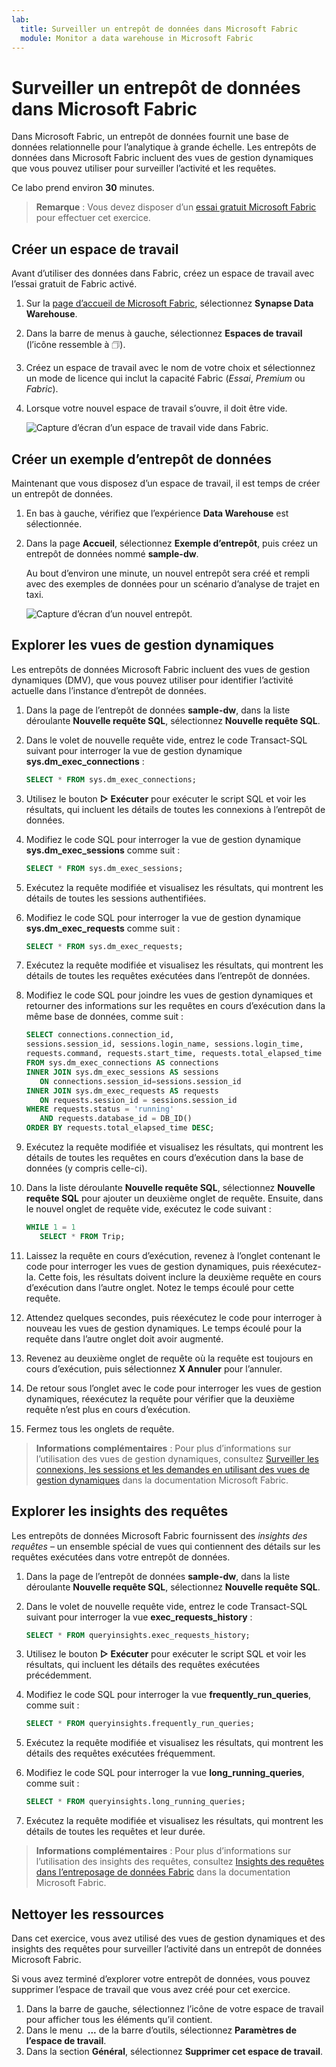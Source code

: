 ```yaml
---
lab:
  title: Surveiller un entrepôt de données dans Microsoft Fabric
  module: Monitor a data warehouse in Microsoft Fabric
---
```


# Surveiller un entrepôt de données dans Microsoft Fabric

Dans Microsoft Fabric, un entrepôt de données fournit une base de données relationnelle pour l’analytique à grande échelle. Les entrepôts de données dans Microsoft Fabric incluent des vues de gestion dynamiques que vous pouvez utiliser pour surveiller l’activité et les requêtes.

Ce labo prend environ **30** minutes.

> **Remarque** : Vous devez disposer d’un [essai gratuit Microsoft Fabric](https://learn.microsoft.com/fabric/get-started/fabric-trial) pour effectuer cet exercice.

## Créer un espace de travail

Avant d’utiliser des données dans Fabric, créez un espace de travail avec l’essai gratuit de Fabric activé.

1. Sur la [page d’accueil de Microsoft Fabric](https://app.fabric.microsoft.com), sélectionnez **Synapse Data Warehouse**.
1. Dans la barre de menus à gauche, sélectionnez **Espaces de travail** (l’icône ressemble à &#128455;).
1. Créez un espace de travail avec le nom de votre choix et sélectionnez un mode de licence qui inclut la capacité Fabric (*Essai*, *Premium* ou *Fabric*).
1. Lorsque votre nouvel espace de travail s’ouvre, il doit être vide.

    ![Capture d’écran d’un espace de travail vide dans Fabric.](./Images/new-workspace.png)

## Créer un exemple d’entrepôt de données

Maintenant que vous disposez d’un espace de travail, il est temps de créer un entrepôt de données.

1. En bas à gauche, vérifiez que l’expérience **Data Warehouse** est sélectionnée.
1. Dans la page **Accueil**, sélectionnez **Exemple d’entrepôt**, puis créez un entrepôt de données nommé **sample-dw**.

    Au bout d’environ une minute, un nouvel entrepôt sera créé et rempli avec des exemples de données pour un scénario d’analyse de trajet en taxi.

    ![Capture d’écran d’un nouvel entrepôt.](./Images/sample-data-warehouse.png)

## Explorer les vues de gestion dynamiques

Les entrepôts de données Microsoft Fabric incluent des vues de gestion dynamiques (DMV), que vous pouvez utiliser pour identifier l’activité actuelle dans l’instance d’entrepôt de données.

1. Dans la page de l’entrepôt de données **sample-dw**, dans la liste déroulante **Nouvelle requête SQL**, sélectionnez **Nouvelle requête SQL**.
1. Dans le volet de nouvelle requête vide, entrez le code Transact-SQL suivant pour interroger la vue de gestion dynamique **sys.dm_exec_connections** :

    ```sql
   SELECT * FROM sys.dm_exec_connections;
    ```

1. Utilisez le bouton **&#9655; Exécuter** pour exécuter le script SQL et voir les résultats, qui incluent les détails de toutes les connexions à l’entrepôt de données.
1. Modifiez le code SQL pour interroger la vue de gestion dynamique **sys.dm_exec_sessions** comme suit :

    ```sql
   SELECT * FROM sys.dm_exec_sessions;
    ```

1. Exécutez la requête modifiée et visualisez les résultats, qui montrent les détails de toutes les sessions authentifiées.
1. Modifiez le code SQL pour interroger la vue de gestion dynamique **sys.dm_exec_requests** comme suit :

    ```sql
   SELECT * FROM sys.dm_exec_requests;
    ```

1. Exécutez la requête modifiée et visualisez les résultats, qui montrent les détails de toutes les requêtes exécutées dans l’entrepôt de données.
1. Modifiez le code SQL pour joindre les vues de gestion dynamiques et retourner des informations sur les requêtes en cours d’exécution dans la même base de données, comme suit :

    ```sql
   SELECT connections.connection_id,
    sessions.session_id, sessions.login_name, sessions.login_time,
    requests.command, requests.start_time, requests.total_elapsed_time
   FROM sys.dm_exec_connections AS connections
   INNER JOIN sys.dm_exec_sessions AS sessions
       ON connections.session_id=sessions.session_id
   INNER JOIN sys.dm_exec_requests AS requests
       ON requests.session_id = sessions.session_id
   WHERE requests.status = 'running'
       AND requests.database_id = DB_ID()
   ORDER BY requests.total_elapsed_time DESC;
    ```

1. Exécutez la requête modifiée et visualisez les résultats, qui montrent les détails de toutes les requêtes en cours d’exécution dans la base de données (y compris celle-ci).
1. Dans la liste déroulante **Nouvelle requête SQL**, sélectionnez **Nouvelle requête SQL** pour ajouter un deuxième onglet de requête. Ensuite, dans le nouvel onglet de requête vide, exécutez le code suivant :

    ```sql
   WHILE 1 = 1
       SELECT * FROM Trip;
    ```

1. Laissez la requête en cours d’exécution, revenez à l’onglet contenant le code pour interroger les vues de gestion dynamiques, puis réexécutez-la. Cette fois, les résultats doivent inclure la deuxième requête en cours d’exécution dans l’autre onglet. Notez le temps écoulé pour cette requête.
1. Attendez quelques secondes, puis réexécutez le code pour interroger à nouveau les vues de gestion dynamiques. Le temps écoulé pour la requête dans l’autre onglet doit avoir augmenté.
1. Revenez au deuxième onglet de requête où la requête est toujours en cours d’exécution, puis sélectionnez **X Annuler** pour l’annuler.
1. De retour sous l’onglet avec le code pour interroger les vues de gestion dynamiques, réexécutez la requête pour vérifier que la deuxième requête n’est plus en cours d’exécution.
1. Fermez tous les onglets de requête.

> **Informations complémentaires** : Pour plus d’informations sur l’utilisation des vues de gestion dynamiques, consultez [Surveiller les connexions, les sessions et les demandes en utilisant des vues de gestion dynamiques](https://learn.microsoft.com/fabric/data-warehouse/monitor-using-dmv) dans la documentation Microsoft Fabric.

## Explorer les insights des requêtes

Les entrepôts de données Microsoft Fabric fournissent des *insights des requêtes* – un ensemble spécial de vues qui contiennent des détails sur les requêtes exécutées dans votre entrepôt de données.

1. Dans la page de l’entrepôt de données **sample-dw**, dans la liste déroulante **Nouvelle requête SQL**, sélectionnez **Nouvelle requête SQL**.
1. Dans le volet de nouvelle requête vide, entrez le code Transact-SQL suivant pour interroger la vue **exec_requests_history** :

    ```sql
   SELECT * FROM queryinsights.exec_requests_history;
    ```

1. Utilisez le bouton **&#9655; Exécuter** pour exécuter le script SQL et voir les résultats, qui incluent les détails des requêtes exécutées précédemment.
1. Modifiez le code SQL pour interroger la vue **frequently_run_queries**, comme suit :

    ```sql
   SELECT * FROM queryinsights.frequently_run_queries;
    ```

1. Exécutez la requête modifiée et visualisez les résultats, qui montrent les détails des requêtes exécutées fréquemment.
1. Modifiez le code SQL pour interroger la vue **long_running_queries**, comme suit :

    ```sql
   SELECT * FROM queryinsights.long_running_queries;
    ```

1. Exécutez la requête modifiée et visualisez les résultats, qui montrent les détails de toutes les requêtes et leur durée.

> **Informations complémentaires** : Pour plus d’informations sur l’utilisation des insights des requêtes, consultez [Insights des requêtes dans l’entreposage de données Fabric](https://learn.microsoft.com/fabric/data-warehouse/query-insights) dans la documentation Microsoft Fabric.


## Nettoyer les ressources

Dans cet exercice, vous avez utilisé des vues de gestion dynamiques et des insights des requêtes pour surveiller l’activité dans un entrepôt de données Microsoft Fabric.

Si vous avez terminé d’explorer votre entrepôt de données, vous pouvez supprimer l’espace de travail que vous avez créé pour cet exercice.

1. Dans la barre de gauche, sélectionnez l’icône de votre espace de travail pour afficher tous les éléments qu’il contient.
2. Dans le menu  **...** de la barre d’outils, sélectionnez **Paramètres de l’espace de travail**.
3. Dans la section **Général**, sélectionnez **Supprimer cet espace de travail**.
